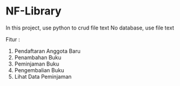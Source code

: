 # NF-Library
In this project, use python to crud file text
No database, use file text

Fitur :
1. Pendaftaran Anggota Baru
2. Penambahan Buku
3. Peminjaman Buku
4. Pengembalian Buku
5. Lihat Data Peminjaman
